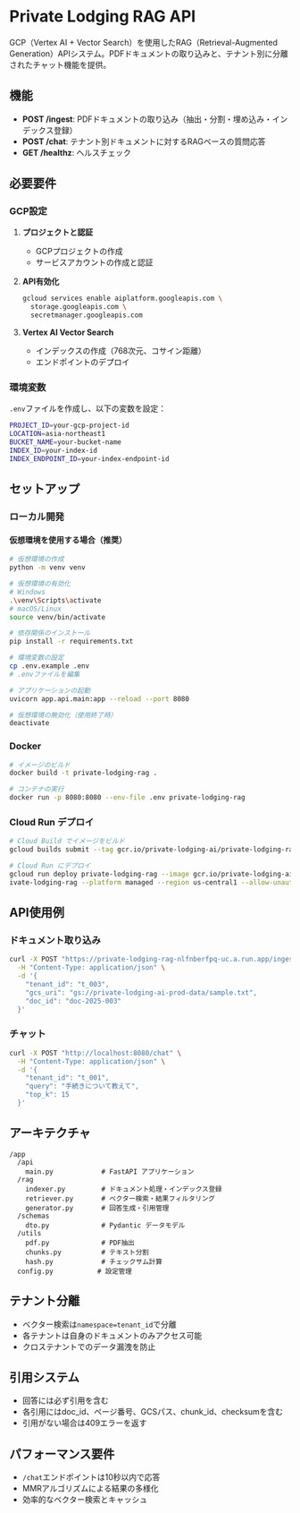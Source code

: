 # Private Lodging RAG API

GCP（Vertex AI + Vector Search）を使用したRAG（Retrieval-Augmented Generation）APIシステム。PDFドキュメントの取り込みと、テナント別に分離されたチャット機能を提供。

## 機能

- **POST /ingest**: PDFドキュメントの取り込み（抽出・分割・埋め込み・インデックス登録）
- **POST /chat**: テナント別ドキュメントに対するRAGベースの質問応答
- **GET /healthz**: ヘルスチェック

## 必要要件

### GCP設定

1. **プロジェクトと認証**
   - GCPプロジェクトの作成
   - サービスアカウントの作成と認証

2. **API有効化**
   ```bash
   gcloud services enable aiplatform.googleapis.com \
     storage.googleapis.com \
     secretmanager.googleapis.com
   ```

3. **Vertex AI Vector Search**
   - インデックスの作成（768次元、コサイン距離）
   - エンドポイントのデプロイ

### 環境変数

`.env`ファイルを作成し、以下の変数を設定：

```bash
PROJECT_ID=your-gcp-project-id
LOCATION=asia-northeast1
BUCKET_NAME=your-bucket-name
INDEX_ID=your-index-id
INDEX_ENDPOINT_ID=your-index-endpoint-id
```

## セットアップ

### ローカル開発

#### 仮想環境を使用する場合（推奨）

```bash
# 仮想環境の作成
python -m venv venv

# 仮想環境の有効化
# Windows
.\venv\Scripts\activate
# macOS/Linux
source venv/bin/activate

# 依存関係のインストール
pip install -r requirements.txt

# 環境変数の設定
cp .env.example .env
# .envファイルを編集

# アプリケーションの起動
uvicorn app.api.main:app --reload --port 8080

# 仮想環境の無効化（使用終了時）
deactivate
```


### Docker

```bash
# イメージのビルド
docker build -t private-lodging-rag .

# コンテナの実行
docker run -p 8080:8080 --env-file .env private-lodging-rag
```

### Cloud Run デプロイ

```bash
# Cloud Build でイメージをビルド
gcloud builds submit --tag gcr.io/private-lodging-ai/private-lodging-rag

# Cloud Run にデプロイ
gcloud run deploy private-lodging-rag --image gcr.io/private-lodging-ai/pr
ivate-lodging-rag --platform managed --region us-central1 --allow-unauthenticated --set-env-vars PROJECT_ID=private-lodging-ai,LOCATION=us-central1,BUCKET_NAME=private-lodging-ai-rag-poc,INDEX_ID=6836589578673979392,INDEX_ENDPOINT_ID=7867526865248845824
```

## API使用例

### ドキュメント取り込み

```bash
curl -X POST "https://private-lodging-rag-nlfnberfpq-uc.a.run.app/ingest" \
  -H "Content-Type: application/json" \
  -d '{
    "tenant_id": "t_003",
    "gcs_uri": "gs://private-lodging-ai-prod-data/sample.txt",
    "doc_id": "doc-2025-003"
  }'
```

### チャット

```bash
curl -X POST "http://localhost:8080/chat" \
  -H "Content-Type: application/json" \
  -d '{
    "tenant_id": "t_001",
    "query": "手続きについて教えて",
    "top_k": 15
  }'
```

## アーキテクチャ

```
/app
  /api
    main.py            # FastAPI アプリケーション
  /rag
    indexer.py         # ドキュメント処理・インデックス登録
    retriever.py       # ベクター検索・結果フィルタリング
    generator.py       # 回答生成・引用管理
  /schemas
    dto.py             # Pydantic データモデル
  /utils
    pdf.py             # PDF抽出
    chunks.py          # テキスト分割
    hash.py            # チェックサム計算
  config.py           # 設定管理
```

## テナント分離

- ベクター検索は`namespace=tenant_id`で分離
- 各テナントは自身のドキュメントのみアクセス可能
- クロステナントでのデータ漏洩を防止

## 引用システム

- 回答には必ず引用を含む
- 各引用にはdoc_id、ページ番号、GCSパス、chunk_id、checksumを含む
- 引用がない場合は409エラーを返す

## パフォーマンス要件

- `/chat`エンドポイントは10秒以内で応答
- MMRアルゴリズムによる結果の多様化
- 効率的なベクター検索とキャッシュ